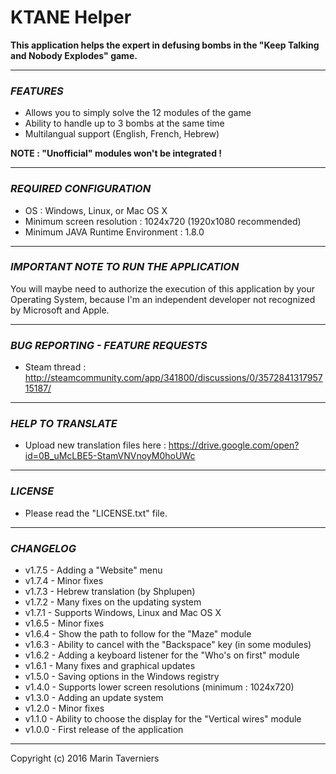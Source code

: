 # **KTANE** **Helper**

**This application helps the expert in defusing bombs in the "Keep Talking and Nobody Explodes" game.**

** **
### *FEATURES*
- Allows you to simply solve the 12 modules of the game
- Ability to handle up to 3 bombs at the same time
- Multilangual support (English, French, Hebrew)

**NOTE : "Unofficial" modules won't be integrated !**

** **
### *REQUIRED CONFIGURATION*
- OS : Windows, Linux, or Mac OS X
- Minimum screen resolution : 1024x720 (1920x1080 recommended)
- Minimum JAVA Runtime Environment : 1.8.0

** **
### *IMPORTANT NOTE TO RUN THE APPLICATION*
You will maybe need to authorize the execution of this application by your Operating System, 
because I'm an independent developer not recognized by Microsoft and Apple.

** **
### *BUG REPORTING - FEATURE REQUESTS*
- Steam thread : http://steamcommunity.com/app/341800/discussions/0/357284131795715187/

** **
### *HELP TO TRANSLATE*
- Upload new translation files here : https://drive.google.com/open?id=0B_uMcLBE5-StamVNVnoyM0hoUWc

** **
### *LICENSE*
- Please read the "LICENSE.txt" file.

** **
### *CHANGELOG*
* v1.7.5 - Adding a "Website" menu
* v1.7.4 - Minor fixes
* v1.7.3 - Hebrew translation (by Shplupen)
* v1.7.2 - Many fixes on the updating system
* v1.7.1 - Supports Windows, Linux and Mac OS X
* v1.6.5 - Minor fixes
* v1.6.4 - Show the path to follow for the "Maze" module
* v1.6.3 - Ability to cancel with the "Backspace" key (in some modules)
* v1.6.2 - Adding a keyboard listener for the "Who's on first" module
* v1.6.1 - Many fixes and graphical updates
* v1.5.0 - Saving options in the Windows registry
* v1.4.0 - Supports lower screen resolutions (minimum : 1024x720)
* v1.3.0 - Adding an update system
* v1.2.0 - Minor fixes
* v1.1.0 - Ability to choose the display for the "Vertical wires" module
* v1.0.0 - First release of the application

** **
Copyright (c) 2016 Marin Taverniers
